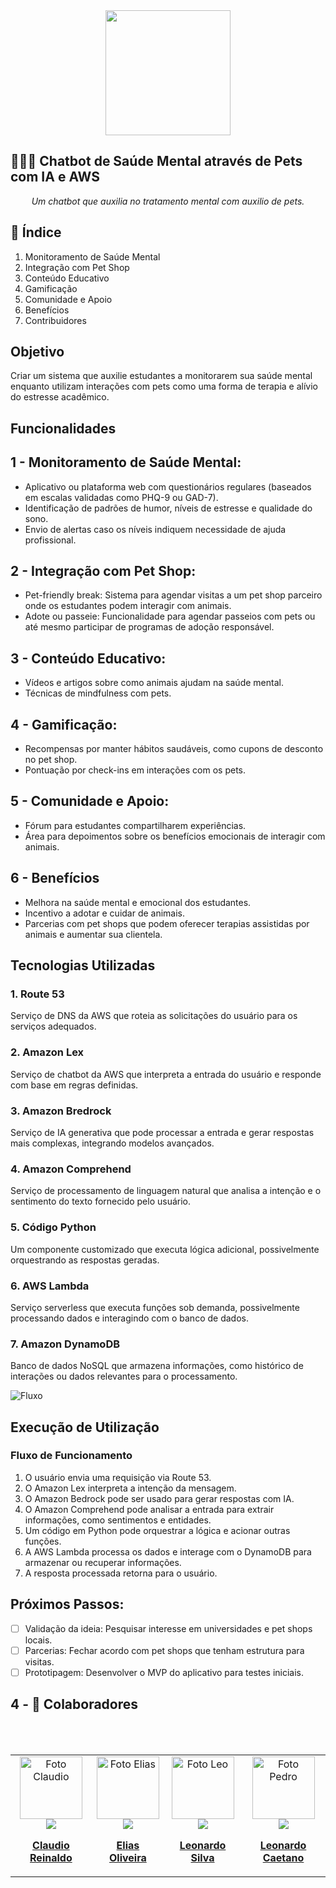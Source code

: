 <div align=center>
<img src="https://github.com/user-attachments/assets/305524fa-b731-4f5b-9ec6-8de46b75a1eb" width="200px;" /><br>
</div>
    
## 🤖🧠🐾 Chatbot de Saúde Mental através de Pets com IA e AWS

<p align="center"><i>Um chatbot que auxilia no tratamento mental com auxilio de pets.</i></p>

## 📖 Índice

1.  Monitoramento de Saúde Mental
2.  Integração com Pet Shop
3.  Conteúdo Educativo
4.  Gamificação
5.  Comunidade e Apoio
6.  Benefícios
7.  Contribuidores

##  Objetivo

Criar um sistema que auxilie estudantes a monitorarem sua saúde mental enquanto utilizam interações com pets como uma forma de terapia e alívio do estresse acadêmico.

## Funcionalidades
## 1 - Monitoramento de Saúde Mental:

- Aplicativo ou plataforma web com questionários regulares (baseados em escalas validadas como PHQ-9 ou GAD-7).
- Identificação de padrões de humor, níveis de estresse e qualidade do sono.
- Envio de alertas caso os níveis indiquem necessidade de ajuda profissional.

## 2 - Integração com Pet Shop:

- Pet-friendly break: Sistema para agendar visitas a um pet shop parceiro onde os estudantes podem interagir com animais.
- Adote ou passeie: Funcionalidade para agendar passeios com pets ou até mesmo participar de programas de adoção responsável.

## 3 - Conteúdo Educativo:

- Vídeos e artigos sobre como animais ajudam na saúde mental.
- Técnicas de mindfulness com pets.

## 4 - Gamificação:

- Recompensas por manter hábitos saudáveis, como cupons de desconto no pet shop.
- Pontuação por check-ins em interações com os pets.

## 5 - Comunidade e Apoio:

- Fórum para estudantes compartilharem experiências.
- Área para depoimentos sobre os benefícios emocionais de interagir com animais.

## 6 - Benefícios

- Melhora na saúde mental e emocional dos estudantes.
- Incentivo a adotar e cuidar de animais.
- Parcerias com pet shops que podem oferecer terapias assistidas por animais e aumentar sua clientela.

## Tecnologias Utilizadas

### 1. Route 53

Serviço de DNS da AWS que roteia as solicitações do usuário para os serviços adequados.

### 2. Amazon Lex

Serviço de chatbot da AWS que interpreta a entrada do usuário e responde com base em regras definidas.

### 3. Amazon Bredrock

Serviço de IA generativa que pode processar a entrada e gerar respostas mais complexas, integrando modelos avançados.

### 4. Amazon Comprehend

Serviço de processamento de linguagem natural que analisa a intenção e o sentimento do texto fornecido pelo usuário.

### 5. Código Python

Um componente customizado que executa lógica adicional, possivelmente orquestrando as respostas geradas.

### 6. AWS Lambda

Serviço serverless que executa funções sob demanda, possivelmente processando dados e interagindo com o banco de dados.

### 7. Amazon DynamoDB

Banco de dados NoSQL que armazena informações, como histórico de interações ou dados relevantes para o processamento.

![Fluxo](https://github.com/user-attachments/assets/d43dec30-3e2e-4beb-9a33-821049d2f28a)


## Execução de Utilização

### Fluxo de Funcionamento
1. O usuário envia uma requisição via Route 53.
2. O Amazon Lex interpreta a intenção da mensagem.
3. O Amazon Bedrock pode ser usado para gerar respostas com IA.
4. O Amazon Comprehend pode analisar a entrada para extrair informações, como sentimentos e entidades.
5. Um código em Python pode orquestrar a lógica e acionar outras funções.
6. A AWS Lambda processa os dados e interage com o DynamoDB para armazenar ou recuperar informações.
7. A resposta processada retorna para o usuário.

## Próximos Passos:

- [ ] Validação da ideia: Pesquisar interesse em universidades e pet shops locais.
- [ ] Parcerias: Fechar acordo com pet shops que tenham estrutura para visitas.
- [ ] Prototipagem: Desenvolver o MVP do aplicativo para testes iniciais.

## 4 - 👥 Colaboradores

<table>
  <tr>
    <td align="center">
      <a href="https://github.com/claudio-reinaldo" title="GitHub">
        <img src="https://github.com/user-attachments/assets/08face70-eea6-4c66-a234-99ed13c5fef4" width="100px;" alt="Foto Claudio"/><br>
        <sub>
          <b><a href="https://www.linkedin.com/in/claudioreinaldo/" target="_blank"><img src="https://img.shields.io/badge/-LinkedIn-%230077B5?style=for-the-badge&logo=linkedin&logoColor=white" target="_blank">
         <sub>           
  
  <b>Claudio Reinaldo</b>
        </sub>
      </a>
    </td>
    <td align="center">
      <a href="https://github.com/EliasOliveira1" title="GitHub">
        <img src="https://github.com/user-attachments/assets/7c050c9f-a73a-4ffe-8867-fd48afb5ff11" width="100px;" alt="Foto Elias"/><br>
        <sub>
          <b><a href="https://github.com/EliasOliveira1" target="_blank"><img src="https://img.shields.io/badge/GitHub-100000?style=for-the-badge&logo=github&logoColor=white" target="_blank">
          <sub>
          
  <b>Elias Oliveira</b>
        </sub>
      </a>
    </td>    
    <td align="center">
      <a href="https://www.linkedin.com/in/leonardo-silva-19b349338/" title="GitHub">
        <img src="https://github.com/user-attachments/assets/e6dcc6dc-54ea-4fd2-92db-e8af363300f3" width="100px;" alt="Foto Leo"/><br>
        <sub>
          <b><a href="https://www.linkedin.com/in/leonardo-silva-19b349338/" target="_blank">
        <sub>
          <b><a href="https://www.linkedin.com/in/leonardo-silva-19b349338/" target="_blank"><img src="https://img.shields.io/badge/-LinkedIn-%230077B5?style=for-the-badge&logo=linkedin&logoColor=white" target="_blank">
          <sub>
          
  <b>Leonardo Silva</b>
        </sub>
      </a>
    </td>    
    <td align="center">
      <a href="http://www.linkedin.com/in/pedrocaetanosvanth" title="GitHub">
        <img src="https://github.com/user-attachments/assets/c9ae534d-4339-45d5-b755-696077cd94e3" width="100px;" alt="Foto Pedro"/><br>
        <sub>
          <b><a href="http://www.linkedin.com/in/pedrocaetanosvanth" target="_blank">
        <sub>
          <b><a href="http://www.linkedin.com/in/pedrocaetanosvanth" target="_blank"><img src="https://img.shields.io/badge/-LinkedIn-%230077B5?style=for-the-badge&logo=linkedin&logoColor=white" target="_blank">
          <sub>
          
  <b>Leonardo Caetano</b> 
         </sub>
      </a>
    </td>
  </tr>
</table>
